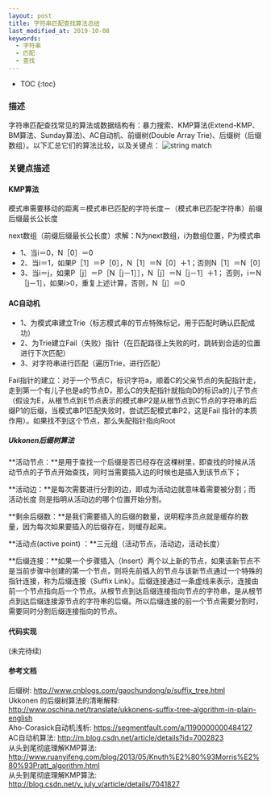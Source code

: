 ```yaml
---
layout: post
title: 字符串匹配查找算法总结
last_modified_at: 2019-10-08
keywords:
  - 字符串
  - 匹配
  - 查找
---
```


* TOC
{:toc}

### 描述
字符串匹配查找常见的算法或数据结构有：暴力搜索、KMP算法(Extend-KMP、BM算法、Sunday算法)、AC自动机、前缀树(Double Array Trie)、后缀树（后缀数组）。以下汇总它们的算法比较，以及关键点：
![string match]({{site.url}}/public/blog-img/algorithm/string-match.png)

### 关键点描述

#### KMP算法
模式串需要移动的距离＝模式串已匹配的字符长度－（模式串已匹配字符串）前缀后缀最长公长度

next数组（前缀后缀最长公长度）求解：N为next数组，i为数组位置，P为模式串

- 1、当i＝0，N［0］＝0
- 2、当i＝1，如果P［1］＝P［0］，N［1］＝N［0］＋1；否则N［1］＝N［0］
- 3、当i＝j，如果P［j］＝P［N［j－1］］，N［j］＝N［j－1］＋1；
             否则，i＝N［j－1］，如果i>0，重复上述计算，否则，N［j］＝0

#### AC自动机
- 1、为模式串建立Trie（标志模式串的节点特殊标记，用于匹配时确认匹配成功）
- 2、为Trie建立Fail（失败）指针（在匹配路径上失败的时，跳转到合适的位置进行下次匹配）
- 3、对字符串进行匹配（遍历Trie，进行匹配）

Fail指针的建立：对于一个节点C，标识字符a，顺着C的父亲节点的失配指针走，走到第一个有儿子也是a的节点D，那么C的失配指针就指向D的标识a的儿子节点（假设为E，从根节点到E节点表示的模式串P2是从根节点到C节点的字符串的后缀P1的后缀，当模式串P1匹配失败时，尝试匹配模式串P2，这是Fail 指针的本质作用）。如果找不到这个节点，那么失配指针指向Root

##### Ukkonen后缀树算法
**活动节点：**是用于查找一个后缀是否已经存在这棵树里，即查找的时候从活动节点的子节点开始查找，同时当需要插入边的时候也是插入到该节点下；

**活动边：**是每次需要进行分割的边，即成为活动边就意味着需要被分割；而 活动长度 则是指明从活动边的哪个位置开始分割。

**剩余后缀数：**是我们需要插入的后缀的数量，说明程序员点就是缓存的数量，因为每次如果要插入的后缀存在，则缓存起来。

**活动点(active point) ：**三元组（活动节点，活动边，活动长度）

**后缀连接：**如果一个步骤插入（Insert）两个以上新的节点，如果该新节点不是当前步骤中创建的第一个节点，则将先前插入的节点与该新节点通过一个特殊的指针连接，称为后缀连接（Suffix Link）。后缀连接通过一条虚线来表示，连接由前一个节点指向后一个节点。从根节点到达后缀连接指向节点的字符串，是从根节点到达后缀连接源节点的字符串的后缀。所以后缀连接的前一个节点需要分割时，需要同时分割后缀连接指向的节点。


#### 代码实现
(未完待续)

#### 参考文档
后缀树: <http://www.cnblogs.com/gaochundong/p/suffix_tree.html><br/>
Ukkonen 的后缀树算法的清晰解释: <http://www.oschina.net/translate/ukkonens-suffix-tree-algorithm-in-plain-english><br/>
Aho-Corasick自动机浅析: <https://segmentfault.com/a/1190000000484127><br/>
AC自动机算法: <http://m.blog.csdn.net/article/details?id=7002823><br/>
从头到尾彻底理解KMP算法: <http://www.ruanyifeng.com/blog/2013/05/Knuth%E2%80%93Morris%E2%80%93Pratt_algorithm.html><br/>
从头到尾彻底理解KMP算法: <http://blog.csdn.net/v_july_v/article/details/7041827><br/>
